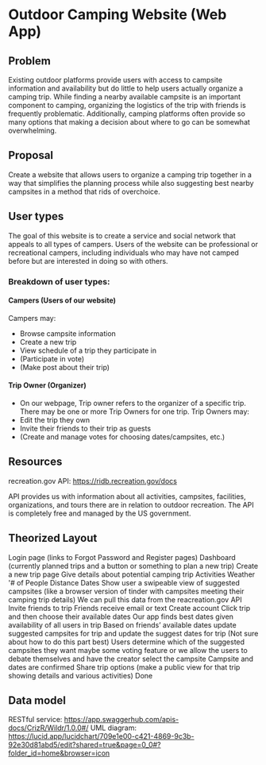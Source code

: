 # Outdoor Camping Website (Web App)

## Problem
 Existing outdoor platforms provide users with access to campsite information and availability but do little to help users actually organize a camping trip. While finding a nearby available campsite is an important component to camping, organizing the logistics of the trip with friends is frequently problematic. Additionally, camping platforms often provide so many options that making a decision about where to go can be somewhat overwhelming.

## Proposal
Create a website that allows users to organize a camping trip together in a way that simplifies the planning process while also suggesting best nearby campsites in a method that rids of overchoice.

## User types
The goal of this website is to create a service and social network that appeals to all types of campers. Users of the website can be professional or recreational campers, including individuals who may have not camped before but are interested in doing so with others.

### Breakdown of user types: 
#### Campers (Users of our website) 
Campers may:
- Browse campsite information
- Create a new trip
- View schedule of a trip they participate in
- (Participate in vote)
- (Make post about their trip)
#### Trip Owner (Organizer)
- On our webpage, Trip owner refers to the organizer of a specific trip. There may be one or more Trip Owners for one trip.
Trip Owners may:  
- Edit the trip they own
- Invite their friends to their trip as guests 
- (Create and manage votes for choosing dates/campsites, etc.)

## Resources
recreation.gov API: 
https://ridb.recreation.gov/docs

API provides us with information about all activities, campsites, facilities, organizations, and tours there are in relation to outdoor recreation. The API is completely free and managed by the US government.


## Theorized Layout

Login page (links to Forgot Password and Register pages)
Dashboard (currently planned trips and a button or something to plan a new trip)
Create a new trip page
Give details about potential camping trip
Activities
Weather
'# of People
Distance
Dates
Show user a swipeable view of suggested campsites (like a browser version of tinder with campsites meeting their camping trip details) 
We can pull this data from the reacreation.gov API
Invite friends to trip
Friends receive email or text
Create account
Click trip and then choose their available dates
Our app finds best dates given availability of all users in trip
Based on friends’ available dates update suggested campsites for trip and update the suggest dates for trip
(Not sure about how to do this part best) Users determine which of the suggested campsites they want
maybe some voting feature
or we allow the users to debate themselves and have the creator select the campsite
Campsite and dates are confirmed
Share trip options (make a public view for that trip showing details and various activities)
Done


## Data model
RESTful service:
https://app.swaggerhub.com/apis-docs/CrizR/Wildr/1.0.0#/
UML diagram: 
https://lucid.app/lucidchart/709e1e00-c421-4869-9c3b-92e30d81abd5/edit?shared=true&page=0_0#?folder_id=home&browser=icon
